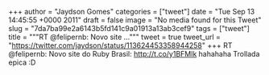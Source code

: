 
+++
author = "Jaydson Gomes"
categories = ["tweet"]
date = "Tue Sep 13 14:45:55 +0000 2011"
draft = false
image = "No media found for this Tweet"
slug = "7da7ba99e2a6143b5fd141c9a01913a13ab3cef9"
tags = ["tweet"]
title = """RT @felipernb: Novo site ..."""
tweet = true
tweet_url = "https://twitter.com/jaydson/status/113624453358944258"
+++
RT @felipernb: Novo site do Ruby Brasil: http://t.co/y1BFMlk hahahaha Trollada epica :D
